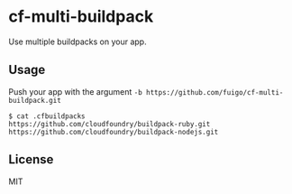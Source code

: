 # cf-multi-buildpack

Use multiple buildpacks on your app.

## Usage

Push your app with the argument `-b https://github.com/fuigo/cf-multi-buildpack.git`

    $ cat .cfbuildpacks
    https://github.com/cloudfoundry/buildpack-ruby.git
    https://github.com/cloudfoundry/buildpack-nodejs.git

## License

MIT
